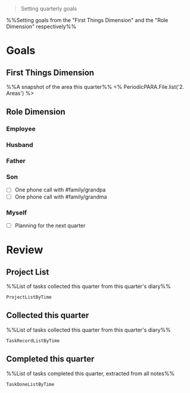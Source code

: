 > Setting quarterly goals

%%Setting goals from the "First Things Dimension" and the "Role Dimension" respectively%%

# Goals

## First Things Dimension
%%A snapshot of the area this quarter%%
<% PeriodicPARA.File.list('2. Areas') %>

## Role Dimension
### Employee
### Husband
### Father
### Son
- [ ] One phone call with #family/grandpa
- [ ] One phone call with #family/grandma
### Myself
- [ ] Planning for the next quarter

# Review
## Project List
%%List of tasks collected this quarter from this quarter's diary%%
```PeriodicPARA
ProjectListByTime
```

## Collected this quarter
%%List of tasks collected this quarter from this quarter's diary%%
```PeriodicPARA
TaskRecordListByTime
```

## Completed this quarter
%%List of tasks completed this quarter, extracted from all notes%%
```PeriodicPARA
TaskDoneListByTime
```
